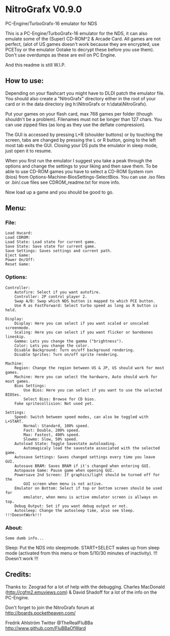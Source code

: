 # NitroGrafx V0.9.0
PC-Engine/TurboGrafx-16 emulator for NDS

This is a PC-Engine/TurboGrafx-16 emulator for the NDS, it can also
emulate some of the (Super) CD-ROM^2 & Arcade Card.
All games are not perfect, (alot of US games doesn't work because they are encrypted,
use PCEToy or the emulator Ootake to decrypt these before you use them).
Don't use overdumps as these are evil on PC Engine.

And this readme is still W.I.P.

## How to use:

Depending on your flashcart you might have to DLDI patch the emulator file.
You should also create a "NitroGrafx" directory either in the root of your card or in
the data directory (eg h:\NitroGrafx or h:\data\NitroGrafx).

Put your games on your flash card, max 768 games per folder (though shouldn't be
a problem).
Filenames must not be longer than 127 chars.
You can use zipped files (as long as they use the deflate compression).

The GUI is accessed by pressing L+R (shoulder buttons) or by touching the
screen, tabs are changed by pressing the L or R button, going to the left most
tab exits the GUI. Closing your DS puts the emulator in sleep mode, just open
it to resume.

When you first run the emulator I suggest you take a peak through the options
and change the settings to your liking and then save them.
To be able to use CD-ROM games you have to select a CD-ROM System rom (bios)
from Options-Machine-BiosSettings-SelectBios.
You can use .iso files or .bin/.cue files see CDROM_readme.txt for more info.

Now load up a game and you should be good to go.


## Menu:
### File:
	Load Hucard:
	Load CDROM:
	Load State: Load state for current game.
	Save State: Save state for current game.
	Save Settings: Saves settings and current path.
	Eject Game:
	Power On/Off:
	Reset Game:

### Options:
	Controller:
		Autofire: Select if you want autofire.
		Controller: 2P control player 2.
		Swap A/B: Swap which NDS button is mapped to which PCE button.
		Use R as FastForward: Select turbo speed as long as R button is held.

	Display:
		Display: Here you can select if you want scaled or unscaled screenmode.
		Scaling: Here you can select if you want flicker or barebones lineskip.
		Gamma: Lets you change the gamma ("brightness").
		Color: Lets you change the color.
		Disable Background: Turn on/off background rendering.
		Disable Sprites: Turn on/off sprite rendering.

	Machine:
		Region: Change the region between US & JP, US should work for most games.
		Machine: Here you can select the hardware, Auto should work for most games.
		Bios Settings:
			Use Bios: Here you can select if you want to use the selected BIOSes.
			Select Bios: Browse for CD bios.
		Fake spritecollision: Not used yet.

	Settings:
		Speed: Switch between speed modes, can also be toggled with L+START.
			Normal: Standard, 100% speed.
			Fast: Double, 200% speed.
			Max: Fastest, 400% speed.
			Slowmo: Slow, 50% speed.
		Autoload State: Toggle Savestate autoloading.
			Automagicaly load the savestate associated with the selected game.
		Autosave Settings: Saves changed settings every time you leave GUI.
		Autosave BRAM: Saves BRAM if it's changed when entering GUI.
		Autopause Game: Pause game when opening GUI.
		Powersave 2nd Screen: If graphics/light should be turned off for the
			GUI screen when menu is not active.
		Emulator on Bottom: Select if top or bottom screen should be used for
			emulator, when menu is active emulator screen is allways on top.
		Debug Output: Set if you want debug output or not.
		Autosleep: Change the autosleep time, also see Sleep. !!!DoesntWork!!!

### About:
	Some dumb info...

Sleep: Put the NDS into sleepmode.
	START+SELECT wakes up from sleep mode (activated from this menu or from
	5/10/30	minutes of inactivity). !!! Doesn't work !!!

## Credits:
Thanks to:
Zeograd for a lot of help with the debugging.
Charles MacDonald (http://cgfm2.emuviews.com) &
David Shadoff for a lot of the info on the PC-Engine.

Don't forget to join the NitroGrafx forum at http://boards.pocketheaven.com/

Fredrik Ahlström
Twitter @TheRealFluBBa
http://www.github.com/FluBBaOfWard

